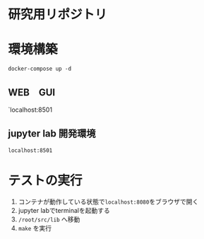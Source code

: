# 研究用リポジトリ

# 環境構築

`docker-compose up -d`

## WEB　GUI

`localhost:8501

## jupyter lab 開発環境

`localhost:8501`

# テストの実行

1. コンテナが動作している状態で`localhost:8080`をブラウザで開く
2. jupyter labでterminalを起動する
3. `/root/src/lib` へ移動
4. `make` を実行
